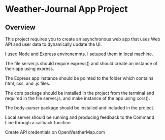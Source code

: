 # Weather-Journal App Project

## Overview
This project requires you to create an asynchronous web app that uses Web API and user data to dynamically update the UI. 

I used Node and Express environemnts. I setuped them in local machine.

The file server.js should require express() and should create an instance of their app using express.

The Express app instance should be pointed to the folder which contains html, css, and .js files.

The cors package should be installed in the project from the terminal and required in the file server.js, and make instance of the app using cors().

The body-parser package should be installed and included in the project.

Local server should be running and producing feedback to the Command Line through a callback function.

Create API credentials on OpenWeatherMap.com